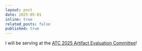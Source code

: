 ```yaml
---
layout: post
date: 2025-05-01
inline: true
related_posts: false
published: true
---
```


I will be serving at the [ATC 2025 Artifact Evaluation Committee](https://www.usenix.org/conference/atc25)!
